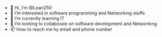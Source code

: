 - 👋 Hi, I’m @Lean250
- 👀 I’m interested in software programming and Networking stuffs
- 🌱 I’m currently learning IT
- 💞️ I’m looking to collaborate on software development and Networking
- 📫 How to reach me hy email and phone number

<!---
Lean250/Lean250 is a ✨ special ✨ repository because its `README.md` (this file) appears on your GitHub profile.
You can click the Preview link to take a look at your changes.
--->
